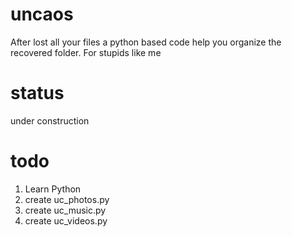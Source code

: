 uncaos
======

After lost all your files a python based code help you organize the recovered folder. For stupids like me

status
======
under construction

todo
======
1) Learn Python
2) create uc_photos.py
3) create uc_music.py
3) create uc_videos.py
